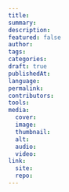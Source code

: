 ```yaml
---
title:
summary:
description:
featured: false
author:
tags:
categories:
draft: true
publishedAt:
language:
permalink:
contributors:
tools:
media:
  cover:
  image:
  thumbnail:
  alt:
  audio:
  video:
link:
  site:
  repo:
---
```

